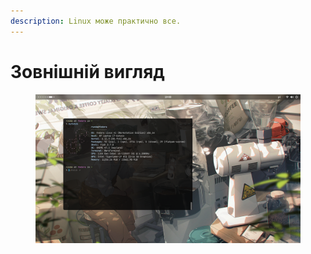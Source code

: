 ```yaml
---
description: Linux може практично все.
---
```


# Зовнішній вигляд

<figure><img src="../../.gitbook/assets/image (1) (1) (1) (1) (1).png" alt=""><figcaption></figcaption></figure>
